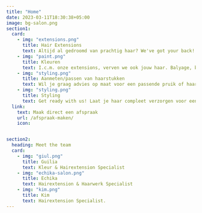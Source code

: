 ```yaml
---
title: "Home"
date: 2023-03-11T18:30:38+05:00
image: bg-salon.png
section1:
  card:
    - img: "extensions.png"
      title: Hair Extensions
      text: Altijd al gedroomd van prachtig haar? We've got your back! Doormiddel van Echika's eigen Weave methode of onze Tape Wefts laten we je stralen. Of je nou enkel meer volume of juist een complete make-over wilt, dan ben je bij ons in goede handen.
    - img: "paint.png"
      title: Kleuren
      text: I.c.m. onze extensions, verven we ook jouw haar. Balyage, babylights of felle kleuren? Niks is ons te gek!
    - img: "styling.png"
      title: Aanmeten/passen van haarstukken
      text: Wil je graag advies op maat voor een passende pruik of haarstuk uit onze winkel? Maak gerust een afspraak en we helpen je graag!
    - img: "styling.png"
      title: Styling
      text: Get ready with us! Laat je haar compleet verzorgen voor een bruiloft of feestje.
  link:
    text: Maak direct een afspraak
    url: /afspraak-maken/
    icon: 


section2:
  heading: Meet the team
  card:
    - img: "giul.png"
      title: Guilia
      text: Kleur & Hairextension Specialist
    - img: "echika-salon.png"
      title: Echika
      text: Hairextension & Haarwerk Specialist
    - img: "kim.png"
      title: Kim
      text: Hairextension Specialist.
---
```

